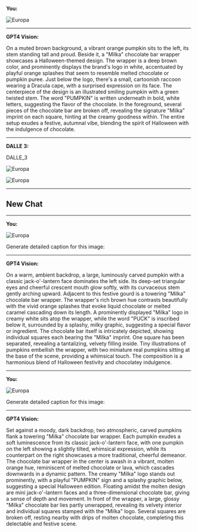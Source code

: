 **You:**

![Europa](/Data/1162667833621221396-dalle3-0.jpg)

------------------

**GPT4 Vision:**

On a muted brown background, a vibrant orange pumpkin sits to the left, its stem standing tall and proud. Beside it, a "Milka" chocolate bar wrapper showcases a Halloween-themed design. The wrapper is a deep brown color, and prominently displays the brand's logo in white, accentuated by playful orange splashes that seem to resemble melted chocolate or pumpkin puree. Just below the logo, there's a small, cartoonish raccoon wearing a Dracula cape, with a surprised expression on its face. The centerpiece of the design is an illustrated smiling pumpkin with a green twisted stem. The word "PUMPKIN" is written underneath in bold, white letters, suggesting the flavor of the chocolate. In the foreground, several pieces of the chocolate bar are broken off, revealing the signature "Milka" imprint on each square, hinting at the creamy goodness within. The entire setup exudes a festive, autumnal vibe, blending the spirit of Halloween with the indulgence of chocolate.

------------------

**DALLE 3:**

DALLE_3


![Europa](/Data/1162667833621221396-dalle3-1.png)

![Europa](/Data/1162667833621221396-dalle3-2.png)

------------------

## New Chat

------------------

**You:**

![Europa](/Data/1162667833621221396-dalle3-2.png)

Generate detailed caption for this image:

------------------

**GPT4 Vision:**

On a warm, ambient backdrop, a large, luminously carved pumpkin with a classic jack-o'-lantern face dominates the left side. Its deep-set triangular eyes and cheerful crescent mouth glow softly, with its curvaceous stem gently arching upward. Adjacent to this festive gourd is a towering "Milka" chocolate bar wrapper. The wrapper's rich brown hue contrasts beautifully with the vivid orange splashes that evoke liquid chocolate or melted caramel cascading down its length. A prominently displayed "Milka" logo in creamy white sits atop the wrapper, while the word "PUCK" is inscribed below it, surrounded by a splashy, milky graphic, suggesting a special flavor or ingredient. The chocolate bar itself is intricately depicted, showing individual squares each bearing the "Milka" imprint. One square has been separated, revealing a tantalizing, velvety filling inside. Tiny illustrations of pumpkins embellish the wrapper, with two miniature real pumpkins sitting at the base of the scene, providing a whimsical touch. The composition is a harmonious blend of Halloween festivity and chocolatey indulgence.

------------------

**You:**

![Europa](/Data/1162667833621221396-dalle3-1.png)

Generate detailed caption for this image:

------------------

**GPT4 Vision:**

Set against a moody, dark backdrop, two atmospheric, carved pumpkins flank a towering "Milka" chocolate bar wrapper. Each pumpkin exudes a soft luminescence from its classic jack-o'-lantern face, with one pumpkin on the left showing a slightly tilted, whimsical expression, while its counterpart on the right showcases a more traditional, cheerful demeanor. The chocolate bar wrapper in the center is awash in a vibrant, molten orange hue, reminiscent of melted chocolate or lava, which cascades downwards in a dynamic pattern. The creamy "Milka" logo stands out prominently, with a playful "PUMPKIN" sign and a splashy graphic below, suggesting a special Halloween edition. Floating amidst the molten design are mini jack-o'-lantern faces and a three-dimensional chocolate bar, giving a sense of depth and movement. In front of the wrapper, a large, glossy "Milka" chocolate bar lies partly unwrapped, revealing its velvety interior and individual squares stamped with the "Milka" logo. Several squares are broken off, resting nearby with drips of molten chocolate, completing this delectable and festive scene.